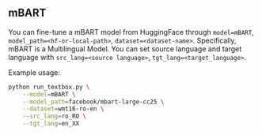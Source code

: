 ## mBART

You can fine-tune a mBART model from HuggingFace through ``model=mBART``, ``model_path=<hf-or-local-path>``, ``dataset=<dataset-name>``. Specifically, mBART is a Multilingual Model. You can set source language and target language with ``src_lang=<source language>``, ``tgt_lang=<target_language>``.

Example usage:

```bash
python run_textbox.py \
    --model=mBART \
    --model_path=facebook/mbart-large-cc25 \
    --dataset=wmt16-ro-en \
    --src_lang=ro_RO \
    --tgt_lang=en_XX
```
